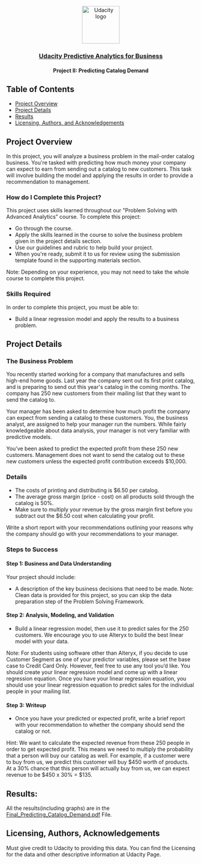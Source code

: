 <p align="center">
  <a href="https://www.udacity.com/">
    <img src='https://course_report_production.s3.amazonaws.com/rich/rich_files/rich_files/5511/s300/udacity-logo.png' alt="Udacity logo" width = 100px>
   </a>
</p>

<h3 align="center"><a href = "https://www.udacity.com/course/predictive-analytics-for-business-nanodegree--nd008t"> Udacity Predictive Analytics for Business</a></h3>
<h4 align="center">Project II: Predicting Catalog Demand</h4>


## Table of Contents
- [Project Overview](#project_overview)
- [Project Details](#detail)
- [Results](#results)
- [Licensing, Authors, and Acknowledgements](#licensing)


## Project Overview <a name="project_overview"></a>
In this project, you will analyze a business problem in the mail-order catalog business. You're tasked with predicting how much money your company can expect to earn from sending out a catalog to new customers. This task will involve building the model and applying the results in order to provide a recommendation to management.

### How do I Complete this Project?
This project uses skills learned throughout our "Problem Solving with Advanced Analytics” course. To complete this project:
- Go through the course.
- Apply the skills learned in the course to solve the business problem given in the project details section.
- Use our guidelines and rubric to help build your project.
- When you're ready, submit it to us for review using the submission template found in the supporting materials section.

Note: Depending on your experience, you may not need to take the whole course to complete this project.

### Skills Required

In order to complete this project, you must be able to:
- Build a linear regression model and apply the results to a business problem.


## Project Details<a name="detail"></a>

### The Business Problem

You recently started working for a company that manufactures and sells high-end home goods. Last year the company sent out its first print catalog, and is preparing to send out this year's catalog in the coming months. The company has 250 new customers from their mailing list that they want to send the catalog to.

Your manager has been asked to determine how much profit the company can expect from sending a catalog to these customers. You, the business analyst, are assigned to help your manager run the numbers. While fairly knowledgeable about data analysis, your manager is not very familiar with predictive models.

You’ve been asked to predict the expected profit from these 250 new customers. Management does not want to send the catalog out to these new customers unless the expected profit contribution exceeds $10,000.

### Details
- The costs of printing and distributing is $6.50 per catalog.
- The average gross margin (price - cost) on all products sold through the catalog is 50%.
- Make sure to multiply your revenue by the gross margin first before you subtract out the $6.50 cost when calculating your profit.

Write a short report with your recommendations outlining your reasons why the company should go with your recommendations to your manager.

### Steps to Success

#### Step 1: Business and Data Understanding

Your project should include:

- A description of the key business decisions that need to be made.
Note: Clean data is provided for this project, so you can skip the data preparation step of the Problem Solving Framework.

#### Step 2: Analysis, Modeling, and Validation

- Build a linear regression model, then use it to predict sales for the 250 customers. We encourage you to use Alteryx to build the best linear model with your data.

Note: For students using software other than Alteryx, if you decide to use Customer Segment as one of your predictor variables, please set the base case to Credit Card Only.
However, feel free to use any tool you’d like. You should create your linear regression model and come up with a linear regression equation.
Once you have your linear regression equation, you should use your linear regression equation to predict sales for the individual people in your mailing list.

#### Step 3: Writeup
- Once you have your predicted or expected profit, write a brief report with your recommendation to whether the company should send the catalog or not.

Hint: We want to calculate the expected revenue from these 250 people in order to get expected profit. This means we need to multiply the probability that a person will buy our catalog as well. For example, if a customer were to buy from us, we predict this customer will buy $450 worth of products. At a 30% chance that this person will actually buy from us, we can expect revenue to be $450 x 30% = $135.

## Results: <a name="results"></a>
All the results(including graphs) are in the <a href="https://github.com/Abhishek20182/Predicting-Catalog-Demand/blob/main/Final_Predicting_Catalog_Demand.pdf">Final_Predicting_Catalog_Demand.pdf</a> File.

## Licensing, Authors, Acknowledgements<a name="licensing"></a>
Must give credit to Udacity to providing this data. You can find the Licensing for the data and other descriptive information at Udacity Page.
